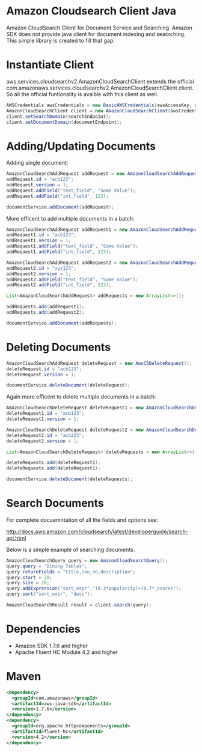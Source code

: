 Amazon Cloudsearch Client Java
==============================

Amazon CloudSearch Client for Document Service and Searching. Amazon SDK does not provide java client for document indexing and seacrching. This simple library is created to fill that gap.

Instantiate Client
==================
aws.services.cloudsearchv2.AmazonCloudSearchClient extends the official com.amazonaws.services.cloudsearchv2.AmazonCloudSearchClient client. So all the official funtionality is avaible with this client as well.
```java
AWSCredentials awsCredentials = new BasicAWSCredentials(awsAccessKey, awsSecretKey);;
AmazonCloudSearchClient client = new AmazonCloudSearchClient(awsCredentials);
client.setSearchDomain(searchEndpoint);
client.setDocumentDomain(documentEndpoint);
```

Adding/Updating Documents
=========================
Adding single document:

```java
AmazonCloudSearchAddRequest addRequest = new AmazonCloudSearchAddRequest();
addRequest.id = "acb123";
addRequest.version = 1;
addRequest.addField("text_field", "Some Value");
addRequest.addField("int_field", 123);

documentService.addDocument(addRequest);
```

More efficent to add multiple documents in a batch:
```java
AmazonCloudSearchAddRequest addRequest1 = new AmazonCloudSearchAddRequest();
addRequest1.id = "acb123";
addRequest1.version = 1;
addRequest1.addField("text_field", "Some Value");
addRequest1.addField("int_field", 123);

AmazonCloudSearchAddRequest addRequest2 = new AmazonCloudSearchAddRequest();
addRequest2.id = "xyz123";
addRequest2.version = 1;
addRequest2.addField("text_field", "Some Value");
addRequest2.addField("int_field", 123);

List<AmazonCloudSearchAddRequest> addRequests = new ArrayList<>();

addRequests.add(addRequest1);
addRequests.add(addRequest2);

documentService.addDocument(addRequests);
```

Deleting Documents
==================

```java
AmazonCloudSearchAddRequest deleteRequest = new AwsCSDeleteRequest();
deleteRequest.id = "acb123";
deleteRequest.version = 1;

documentService.deleteDocument(deleteRequest);
```

Again more efficent to delete multiple documents in a batch:
```java
AmazonCloudSearchDeleteRequest deleteRequest1 = new AmazonCloudSearchDeleteRequest();
deleteRequest1.id = "acb123";
deleteRequest1.version = 1;

AmazonCloudSearchDeleteRequest deleteRequest2 = new AmazonCloudSearchDeleteRequest();
deleteRequest2.id = "acb223";
deleteRequest2.version = 1;

List<AmazonCloudSearchDeleteRequest> deleteRequests = new ArrayList<>();

deleteRequests.add(deleteRequest1);
deleteRequests.add(deleteRequest1);

documentService.deleteDocument(deleteRequests);
```

Search Documents
=================

For complete docuemntation of all the fields and options see:

http://docs.aws.amazon.com/cloudsearch/latest/developerguide/search-api.html

Below is a simple example of searching documents.
```java
AmazonCloudSearchQuery query = new AmazonCloudSearchQuery();
query.query = "Dining Tables";
query.returnFields = "title,sku_no,description";
query.start = 20;
query.size = 20;
query.addExpression("sort_expr","(0.3*popularity)+(0.7*_score)");
query.sort("sort_expr", "desc");

AmazonCloudSearchResult result = client.search(query);
```

Dependencies 
============
* Amazon SDK 1.7.6 and higher
* Apache Fluent HC Module 4.2 and higher

Maven
=====

```xml
<dependency>      
  <groupId>com.amazonaws</groupId>
  <artifactId>aws-java-sdk</artifactId>
  <version>1.7.6</version>
</dependency>    
<dependency>      
  <groupId>org.apache.httpcomponents</groupId>
  <artifactId>fluent-hc</artifactId>
  <version>4.2</version>
</dependency>
```
